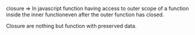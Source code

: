 closure  =>  In javascript function having access to outer scope of a function inside the inner functioneven after the outer function has closed.

Closure are nothing but function with preserved data.
